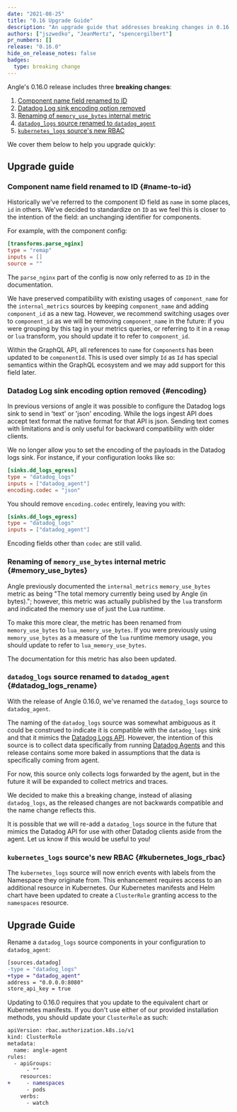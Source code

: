 ```yaml
---
date: "2021-08-25"
title: "0.16 Upgrade Guide"
description: "An upgrade guide that addresses breaking changes in 0.16.0"
authors: ["jszwedko", "JeanMertz", "spencergilbert"]
pr_numbers: []
release: "0.16.0"
hide_on_release_notes: false
badges:
  type: breaking change
---
```


Angle's 0.16.0 release includes three **breaking changes**:

1. [Component name field renamed to ID](#name-to-id)
1. [Datadog Log sink encoding option removed](#encoding)
1. [Renaming of `memory_use_bytes` internal metric](#memory_use_bytes)
1. [`datadog_logs` source renamed to `datadog_agent`](#datadog_logs_rename)
1. [`kubernetes_logs` source's new RBAC](#kubernetes_logs_rbac)

We cover them below to help you upgrade quickly:

## Upgrade guide

### Component name field renamed to ID {#name-to-id}

Historically we've referred to the component ID field as `name` in some places, `id` in others. We've decided to
standardize on `ID` as we feel this is closer to the intention of the field: an unchanging identifier for
components.

For example, with the component config:

```toml
[transforms.parse_nginx]
type = "remap"
inputs = []
source = ""
```

The `parse_nginx` part of the config is now only referred to as `ID` in the documentation.

We have preserved compatibility with existing usages of `component_name` for the `internal_metrics` sources by keeping
`component_name` and adding `component_id` as a new tag. However, we recommend switching usages over to `component_id`
as we will be removing `component_name` in the future: if you were grouping by this tag in your metrics queries, or
referring to it in a `remap` or `lua` transform, you should update it to refer to `component_id`.

Within the GraphQL API, all references to `name` for `Component`s has been updated to be `componentId`. This is used
over simply `Id` as `Id` has special semantics within the GraphQL ecosystem and we may add support for this field later.

### Datadog Log sink encoding option removed {#encoding}

In previous versions of angle it was possible to configure the Datadog logs
sink to send in 'text' or 'json' encoding. While the logs ingest API does accept
text format the native format for that API is json. Sending text comes with
limitations and is only useful for backward compatibility with older clients.

We no longer allow you to set the encoding of the payloads in the Datadog logs
sink. For instance, if your configuration looks like so:

```toml
[sinks.dd_logs_egress]
type = "datadog_logs"
inputs = ["datadog_agent"]
encoding.codec = "json"
```

You should remove `encoding.codec` entirely, leaving you with:

```toml
[sinks.dd_logs_egress]
type = "datadog_logs"
inputs = ["datadog_agent"]
```

Encoding fields other than `codec` are still valid.

### Renaming of `memory_use_bytes` internal metric {#memory_use_bytes}

Angle previously documented the `internal_metrics` `memory_use_bytes` metric as
being "The total memory currently being used by Angle (in bytes)."; however,
this metric was actually published by the `lua` transform and indicated the
memory use of just the Lua runtime.

To make this more clear, the metric has been renamed from `memory_use_bytes` to
`lua_memory_use_bytes`. If you were previously using `memory_use_bytes` as
a measure of the `lua` runtime memory usage, you should update to refer to
`lua_memory_use_bytes`.

The documentation for this metric has also been updated.

### `datadog_logs` source renamed to `datadog_agent` {#datadog_logs_rename}

With the release of Angle 0.16.0, we've renamed the `datadog_logs` source to `datadog_agent`.

The naming of the `datadog_logs` source was somewhat ambiguous as it could be construed to indicate it is compatible
with the `datadog_logs` sink and that it mimics the [Datadog Logs API][datadog_logs_api]. However, the intention of this
source is to collect data specifically from running [Datadog Agents][datadog_agent] and this release contains some more
baked in assumptions that the data is specifically coming from agent.

For now, this source only collects logs forwarded by the agent, but in the future it will be expanded to collect metrics
and traces.

We decided to make this a breaking change, instead of aliasing `datadog_logs`, as the released changes are not backwards
compatible and the name change reflects this.

It is possible that we will re-add a `datadog_logs` source in the future that mimics the Datadog API for use with other
Datadog clients aside from the agent. Let us know if this would be useful to you!

### `kubernetes_logs` source's new RBAC {#kubernetes_logs_rbac}

The `kubernetes_logs` source will now enrich events with labels from the Namespace they originate from. This enhancement
requires access to an additional resource in Kubernetes. Our Kubernetes manifests and Helm chart have been updated to
create a `ClusterRole` granting access to the `namespaces` resource.

## Upgrade Guide

Rename a `datadog_logs` source components in your configuration to `datadog_agent`:

```diff
[sources.datadog]
-type = "datadog_logs"
+type = "datadog_agent"
address = "0.0.0.0:8080"
store_api_key = true
```

Updating to 0.16.0 requires that you update to the equivalent chart or Kubernetes manifests. If you don't use either of
our provided installation methods, you should update your `ClusterRole` as such:

```diff
apiVersion: rbac.authorization.k8s.io/v1
kind: ClusterRole
metadata:
  name: angle-agent
rules:
  - apiGroups:
      - ""
    resources:
+     - namespaces
      - pods
    verbs:
      - watch
```

[datadog_agent]: https://docs.datadoghq.com/agent/
[datadog_logs_api]: https://docs.datadoghq.com/api/latest/logs/#send-logs
